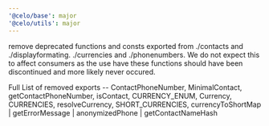 ```yaml
---
'@celo/base': major
'@celo/utils': major
---
```


remove deprecated functions and consts exported from ./contacts and ./displayformating. ./currencies and ./phonenumbers. We do not expect this to affect consumers as the use have these functions should have been discontinued and more likely never occured.

Full List of removed exports -- ContactPhoneNumber, MinimalContact, getContactPhoneNumber, isContact, CURRENCY_ENUM, Currency, CURRENCIES, resolveCurrency, SHORT_CURRENCIES, currencyToShortMap | getErrorMessage | anonymizedPhone | getContactNameHash



